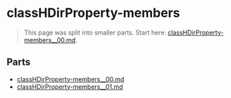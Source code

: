 # classHDirProperty-members

> This page was split into smaller parts. Start here: [classHDirProperty-members__00.md](classHDirProperty-members__00.md).

## Parts

- [classHDirProperty-members__00.md](classHDirProperty-members__00.md)
- [classHDirProperty-members__01.md](classHDirProperty-members__01.md)
